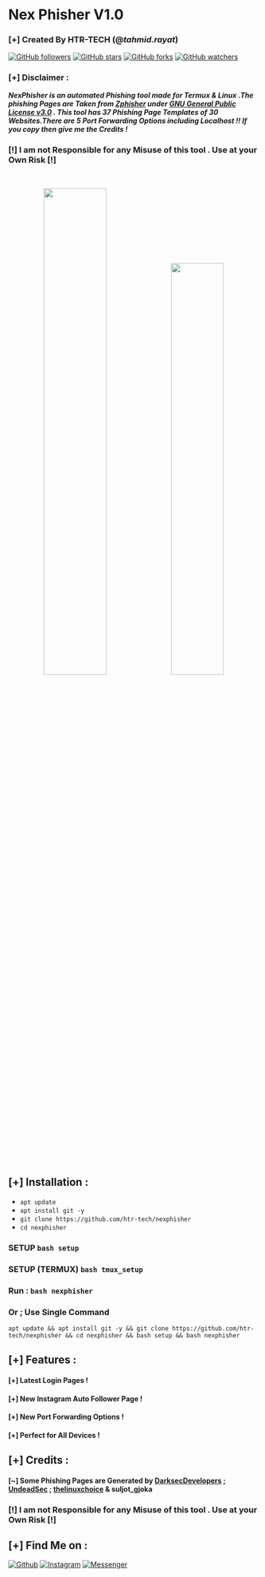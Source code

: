 # Nex Phisher V1.0
### [+] Created By HTR-TECH (@***tahmid.rayat***)

[![GitHub followers](https://img.shields.io/github/followers/htr-tech?label=Followers&style=social)](https://github.com/htr-tech?tab=followers)
[![GitHub stars](https://img.shields.io/github/stars/htr-tech/nexphisher?style=social)](https://github.com/htr-tech/nexphisher/stargazers/)
[![GitHub forks](https://img.shields.io/github/forks/htr-tech/nexphisher?style=social)](https://github.com/htr-tech/nexphisher/network/members)
[![GitHub watchers](https://img.shields.io/github/watchers/htr-tech/nexphisher?style=social)](https://github.com/htr-tech/nexphisher/watchers/)


### [+] Disclaimer :
***NexPhisher is an automated Phishing tool made for Termux & Linux .The phishing Pages are Taken from [Zphisher](https://github.com/htr-tech/zphisher) under [GNU General Public License v3.0](https://github.com/htr-tech/zphisher/blob/master/LICENSE#L1) . This tool has 37 Phishing Page Templates of 30 Websites.There are 5 Port Forwarding Options including Localhost !! If you copy then give me the Credits !***

### [!] I am not Responsible for any Misuse of this tool . Use at your Own Risk [!]

<br>
<p align="center">
<img width="50%" src="https://raw.githubusercontent.com/htr-tech/release-download/master/images/nexphisher1.png"/>
<img width="46%" src="https://raw.githubusercontent.com/htr-tech/release-download/master/images/nexphisher2.png"/>
</p>

## [+] Installation :

* ```apt update```
* ```apt install git -y```
* ```git clone https://github.com/htr-tech/nexphisher```
* ```cd nexphisher```
### SETUP ```bash setup```
### SETUP (TERMUX) ```bash tmux_setup```

### Run : `bash nexphisher`
### Or ; Use Single Command
```
apt update && apt install git -y && git clone https://github.com/htr-tech/nexphisher && cd nexphisher && bash setup && bash nexphisher
```

## [+] Features :
#### [+] Latest Login Pages !
#### [+] New Instagram Auto Follower Page !
#### [+] New Port Forwarding Options !
#### [+] Perfect for All Devices !

## [+] Credits :
#### [~] Some Phishing Pages are Generated by [DarksecDevelopers](https://github.com/DarksecDevelopers/) ; [UndeadSec](https://github.com/UndeadSec/) ; [thelinuxchoice](https://github.com/thelinuxchoice/) & suljot_gjoka

### **[!] I am not Responsible for any Misuse of this tool . Use at your Own Risk [!]**

## [+] Find Me on :
[![Github](https://img.shields.io/badge/Github-HTR--TECH-green?style=for-the-badge&logo=github)](https://github.com/htr-tech)
[![Instagram](https://img.shields.io/badge/IG-%40tahmid.rayat-red?style=for-the-badge&logo=instagram)](https://www.instagram.com/tahmid.rayat)
[![Messenger](https://img.shields.io/badge/Chat-Messenger-blue?style=for-the-badge&logo=messenger)](https://m.me/tahmid.rayat.official)